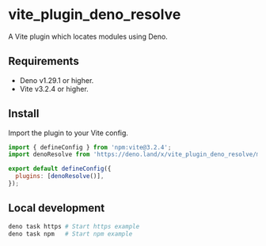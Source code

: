# vite_plugin_deno_resolve

A Vite plugin which locates modules using Deno.

## Requirements

- Deno v1.29.1 or higher.
- Vite v3.2.4 or higher.

## Install

Import the plugin to your Vite config.

```js
import { defineConfig } from 'npm:vite@3.2.4';
import denoResolve from 'https://deno.land/x/vite_plugin_deno_resolve/mod.ts';

export default defineConfig({
  plugins: [denoResolve()],
});
```

## Local development

```sh
deno task https # Start https example
deno task npm   # Start npm example
```
